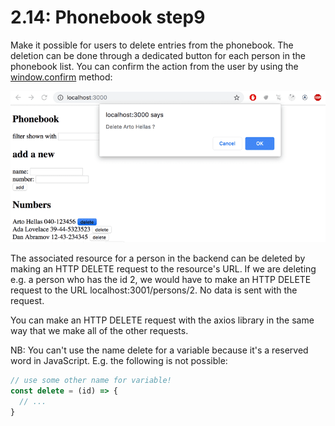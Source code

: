 # 2.14: Phonebook step9

Make it possible for users to delete entries from the phonebook.
The deletion can be done through a dedicated button for each person in the phonebook list.
You can confirm the action from the user by using
the [window.confirm](https://developer.mozilla.org/en-US/docs/Web/API/Window/confirm) method:

![App view](./images/app-view.png)

The associated resource for a person in the backend can be deleted
by making an HTTP DELETE request to the resource's URL.
If we are deleting e.g. a person who has the id 2,
we would have to make an HTTP DELETE request to the URL localhost:3001/persons/2.
No data is sent with the request.

You can make an HTTP DELETE request with the axios library
in the same way that we make all of the other requests.

NB: You can't use the name delete for a variable because it's a reserved word in JavaScript.
E.g. the following is not possible:

```js
// use some other name for variable!
const delete = (id) => {
  // ...
}
```
